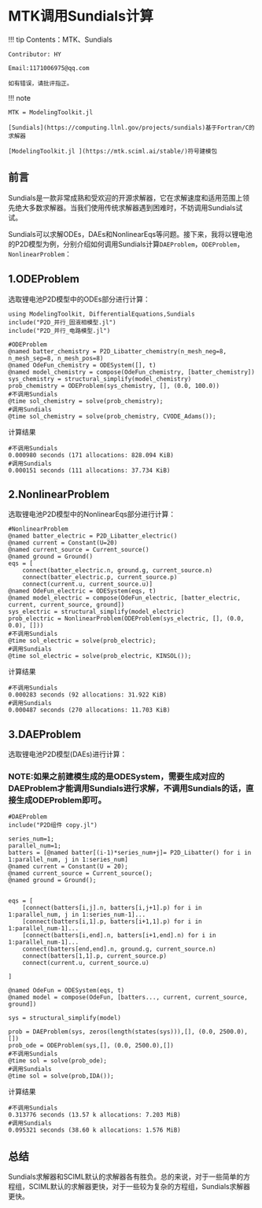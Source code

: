 # MTK调用Sundials计算
!!! tip
    Contents：MTK、Sundials

    Contributor: HY

    Email:1171006975@qq.com

    如有错误，请批评指正。

!!! note

    MTK = ModelingToolkit.jl

    [Sundials](https://computing.llnl.gov/projects/sundials)基于Fortran/C的求解器

    [ModelingToolkit.jl ](https://mtk.sciml.ai/stable/)符号建模包

## 前言

Sundials是一款非常成熟和受欢迎的开源求解器，它在求解速度和适用范围上领先绝大多数求解器。当我们使用传统求解器遇到困难时，不妨调用Sundials试试。

Sundials可以求解ODEs，DAEs和NonlinearEqs等问题。接下来，我将以锂电池的P2D模型为例，分别介绍如何调用Sundials计算`DAEProblem`，`ODEProblem`，`NonlinearProblem`：


## 1.ODEProblem

选取锂电池P2D模型中的ODEs部分进行计算：

```
using ModelingToolkit, DifferentialEquations,Sundials
include("P2D_并行_固液相模型.jl")
include("P2D_并行_电路模型.jl")

#ODEProblem
@named batter_chemistry = P2D_Libatter_chemistry(n_mesh_neg=8, n_mesh_sep=8, n_mesh_pos=8)
@named OdeFun_chemistry = ODESystem([], t)
@named model_chemistry = compose(OdeFun_chemistry, [batter_chemistry])
sys_chemistry = structural_simplify(model_chemistry)
prob_chemistry = ODEProblem(sys_chemistry, [], (0.0, 100.0))
#不调用Sundials
@time sol_chemistry = solve(prob_chemistry);
#调用Sundials
@time sol_chemistry = solve(prob_chemistry, CVODE_Adams());
```

计算结果
```
#不调用Sundials
0.000980 seconds (171 allocations: 828.094 KiB)
#调用Sundials
0.000151 seconds (111 allocations: 37.734 KiB)
```
## 2.NonlinearProblem

选取锂电池P2D模型中的NonlinearEqs部分进行计算：

```
#NonlinearProblem
@named batter_electric = P2D_Libatter_electric()
@named current = Constant(U=20)
@named current_source = Current_source()
@named ground = Ground()
eqs = [
    connect(batter_electric.n, ground.g, current_source.n)
    connect(batter_electric.p, current_source.p)
    connect(current.u, current_source.u)]
@named OdeFun_electric = ODESystem(eqs, t)
@named model_electric = compose(OdeFun_electric, [batter_electric, current, current_source, ground])
sys_electric = structural_simplify(model_electric)
prob_electric = NonlinearProblem(ODEProblem(sys_electric, [], (0.0, 0.0), []))
#不调用Sundials
@time sol_electric = solve(prob_electric);
#调用Sundials
@time sol_electric = solve(prob_electric, KINSOL());
```

计算结果
```
#不调用Sundials
0.000283 seconds (92 allocations: 31.922 KiB)
#调用Sundials
0.000487 seconds (270 allocations: 11.703 KiB)
```

## 3.DAEProblem

选取锂电池P2D模型(DAEs)进行计算：

### NOTE:如果之前建模生成的是ODESystem，需要生成对应的DAEProblem才能调用Sundials进行求解，不调用Sundials的话，直接生成ODEProblem即可。
```
#DAEProblem
include("P2D组件 copy.jl")

series_num=1;
parallel_num=1;
batters = [@named batter[(i-1)*series_num+j]= P2D_Libatter() for i in 1:parallel_num, j in 1:series_num]
@named current = Constant(U = 20);
@named current_source = Current_source();
@named ground = Ground();


eqs = [
    [connect(batters[i,j].n, batters[i,j+1].p) for i in 1:parallel_num, j in 1:series_num-1]...
    [connect(batters[i,1].p, batters[i+1,1].p) for i in 1:parallel_num-1]...
    [connect(batters[i,end].n, batters[i+1,end].n) for i in 1:parallel_num-1]...
    connect(batters[end,end].n, ground.g, current_source.n)
    connect(batters[1,1].p, current_source.p)
    connect(current.u, current_source.u)

]

@named OdeFun = ODESystem(eqs, t)
@named model = compose(OdeFun, [batters..., current, current_source, ground])

sys = structural_simplify(model)

prob = DAEProblem(sys, zeros(length(states(sys))),[], (0.0, 2500.0),[])
prob_ode = ODEProblem(sys,[], (0.0, 2500.0),[])
#不调用Sundials
@time sol = solve(prob_ode);
#调用Sundials
@time sol = solve(prob,IDA());
```

计算结果
```
#不调用Sundials
0.313776 seconds (13.57 k allocations: 7.203 MiB)
#调用Sundials
0.095321 seconds (38.60 k allocations: 1.576 MiB)
```

## 总结

Sundials求解器和SCIML默认的求解器各有胜负。总的来说，对于一些简单的方程组，SCIML默认的求解器更快，对于一些较为复杂的方程组，Sundials求解器更快。
